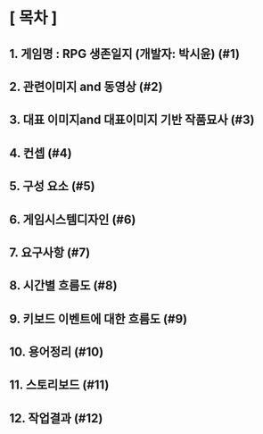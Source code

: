 <br>

# [ 목차 ]

## 1. 게임명 : RPG 생존일지 (개발자: 박시윤) (#1)

## 2. 관련이미지 and 동영상 (#2)

## 3. 대표 이미지and 대표이미지 기반 작품묘사 (#3)

## 4. 컨셉 (#4)

## 5. 구성 요소 (#5)

## 6. 게임시스템디자인 (#6)

## 7. 요구사항 (#7)

## 8. 시간별 흐름도 (#8)

## 9. 키보드 이벤트에 대한 흐름도 (#9)

## 10. 용어정리 (#10)

## 11. 스토리보드 (#11)

## 12. 작업결과 (#12)

<br>

<br>

<html>


